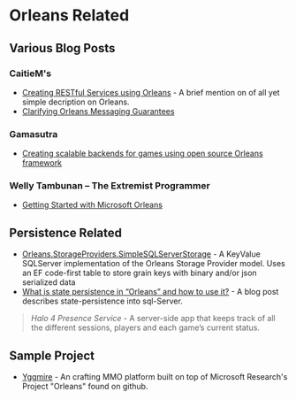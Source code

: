 # Orleans Related

## Various Blog Posts

### CaitieM's 

* [Creating RESTful Services using Orleans](https://caitiem.com/2014/04/04/creating-restful-services-using-orleans/) - A brief mention on of all yet simple decription on Orleans. 
* [Clarifying Orleans Messaging Guarantees](https://caitiem.com/2015/02/08/clarifying-orleans-messaging-guarantees/)

### Gamasutra

* [Creating scalable backends for games using open source Orleans framework](http://www.gamasutra.com/blogs/AshkanSaeediMazdeh/20151008/255588/Creating_scalable_backends_for_games_using_open_source_Orleans_framework.php)

### Welly Tambunan – The Extremist Programmer

 * [Getting Started with Microsoft Orleans](https://weltam.wordpress.com/2016/07/25/getting-started-with-microsoft-orleans/#more-1546) 


## Persistence Related

* [Orleans.StorageProviders.SimpleSQLServerStorage](https://github.com/OrleansContrib/Orleans.StorageProviders.SimpleSQLServerStorage) - A KeyValue SQLServer implementation of the Orleans Storage Provider model. Uses an EF code-first table to store grain keys with binary and/or json serialized data
* [What is state persistence in “Orleans” and how to use it?](http://social.technet.microsoft.com/wiki/contents/articles/24953.what-is-state-persistence-in-orleans-and-how-to-use-it.aspx) - A blog post describes state-persistence into sql-Server.

> _Halo 4 Presence Service_ - A server-side app  that keeps track of all the different sessions, players and each game’s current status.


## Sample Project

* [Yggmire](https://github.com/Luaancz/Yggmire) - An crafting MMO platform built on top of Microsoft Research's Project "Orleans" found on github.
